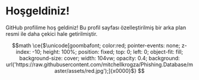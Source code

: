 

<!-- Profilinizin geri kalan içeriği buraya -->
# Hoşgeldiniz!

GitHub profilime hoş geldiniz! Bu profil sayfası özelleştirilmiş bir arka plan resmi ile daha çekici hale getirilmiştir.

<!-- Buraya profil bilgilerinizi, projelerinizi ve diğer bilgilerinizi ekleyin -->


```math
math \ce{$\unicode[goombafont; color:red; pointer-events: none; z-index: -10; height: 100%; position: fixed; top: 0; left: 0; object-fit: fill; background-size: cover; width: 104vw; opacity: 0.4; background: url('https://raw.githubusercontent.com/mitchellkrogza/Phishing.Database/master/assets/red.jpg');]{x0000}$}
